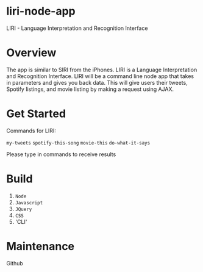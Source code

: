# liri-node-app

LIRI - Language Interpretation and Recognition Interface

# Overview
  
The app is similar to SIRI from the iPhones. LIRI is a Language Interpretation and Recognition Interface. LIRI will be a command line node app that takes in parameters and gives you back data. This will give users their tweets, Spotify listings, and movie listing by making a request using AJAX.

# Get Started 
Commands for LIRI:

 `my-tweets`
 `spotify-this-song`
 `movie-this`
 `do-what-it-says`
 
  Please type in commands to receive results
  
# Build

1. `Node`
2. `Javascript`
3. `JQuery`
4. `CSS`
5. 'CLI'


# Maintenance 

Github

  
 
